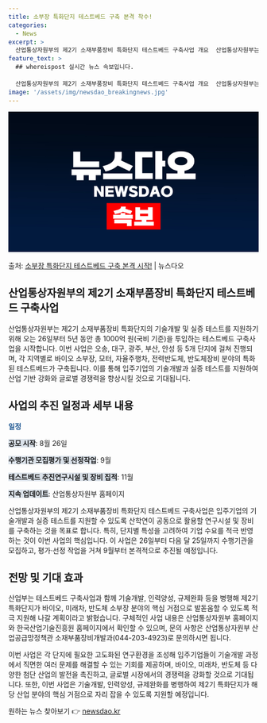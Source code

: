```yaml
---
title: 소부장 특화단지 테스트베드 구축 본격 착수!
categories:
  - News
excerpt: >
  산업통상자원부의 제2기 소재부품장비 특화단지 테스트베드 구축사업 개요  산업통상자원부는 제2기 소재부품장비 …
feature_text: >
  ## whereispost 실시간 뉴스 속보입니다.

  산업통상자원부의 제2기 소재부품장비 특화단지 테스트베드 구축사업 개요  산업통상자원부는 제2기 소재부품장비 …
image: '/assets/img/newsdao_breakingnews.jpg'
---
```


![뉴스다오 속보](/assets/img/newsdao_breakingnews.jpg)

<p>출처: <a href="https://newsdao.kr/4422" rel="dofollow">소부장 특화단지 테스트베드 구축 본격 시작!</a> | 뉴스다오</p>

<h2 data-ke-size="size26">산업통상자원부의 제2기 소재부품장비 특화단지 테스트베드 구축사업</h2>

산업통상자원부는 제2기 소재부품장비 특화단지의 기술개발 및 실증 테스트를 지원하기 위해 오는 26일부터 5년 동안 총 1000억 원(국비 기준)을 투입하는 테스트베드 구축사업을 시작합니다. 이번 사업은 오송, 대구, 광주, 부산, 안성 등 5개 단지에 걸쳐 진행되며, 각 지역별로 바이오 소부장, 모터, 자율주행차, 전력반도체, 반도체장비 분야의 특화된 테스트베드가 구축됩니다. 이를 통해 입주기업의 기술개발과 실증 테스트를 지원하여 산업 기반 강화와 글로벌 경쟁력을 향상시킬 것으로 기대됩니다.

<h2 data-ke-size="size26">사업의 추진 일정과 세부 내용</h2>
<p><b><span style="color: #1a5490;">일정</span></b></p>
<p><b><span style="background-color: #21538527;">공모 시작</span></b>: 8월 26일</p>
<p><b><span style="background-color: #21538527;">수행기관 모집평가 및 선정작업</span></b>: 9월</p>
<p><b><span style="background-color: #21538527;">테스트베드 추진연구시설 및 장비 집적</span></b>: 11월</p>
<p><b><span style="background-color: #21538527;">지속 업데이트</span></b>: 산업통상자원부 홈페이지</p>

산업통상자원부의 제2기 소재부품장비 특화단지 테스트베드 구축사업은 입주기업의 기술개발과 실증 테스트를 지원할 수 있도록 산학연이 공동으로 활용할 연구시설 및 장비를 구축하는 것을 목표로 합니다. 특히, 단지별 특성을 고려하여 기업 수요를 적극 반영하는 것이 이번 사업의 핵심입니다. 이 사업은 26일부터 다음 달 25일까지 수행기관을 모집하고, 평가·선정 작업을 거쳐 9월부터 본격적으로 추진될 예정입니다.

<h2 data-ke-size="size26">전망 및 기대 효과</h2>
산업부는 테스트베드 구축사업과 함께 기술개발, 인력양성, 규제완화 등을 병행해 제2기 특화단지가 바이오, 미래차, 반도체 소부장 분야의 핵심 거점으로 발돋움할 수 있도록 적극 지원해 나갈 계획이라고 밝혔습니다. 구체적인 사업 내용은 산업통상자원부 홈페이지와 한국산업기술진흥원 홈페이지에서 확인할 수 있으며, 문의 사항은 산업통상자원부 산업공급망정책관 소재부품장비개발과(044-203-4923)로 문의하시면 됩니다.

이번 사업은 각 단지에 필요한 고도화된 연구환경을 조성해 입주기업들이 기술개발 과정에서 직면한 여러 문제를 해결할 수 있는 기회를 제공하며, 바이오, 미래차, 반도체 등 다양한 첨단 산업의 발전을 촉진하고, 글로벌 시장에서의 경쟁력을 강화할 것으로 기대됩니다. 또한, 이번 사업은 기술개발, 인력양성, 규제완화를 병행하여 제2기 특화단지가 해당 산업 분야의 핵심 거점으로 자리 잡을 수 있도록 지원할 예정입니다. 

원하는 뉴스 찾아보기 👉 <a href="https://newsdao.kr" rel="dofollow">newsdao.kr</a>



